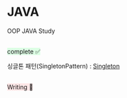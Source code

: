 # JAVA
OOP JAVA Study

<br>
<span style="background-color:#DCFFE4">complete ✅ </span>

싱글톤 패턴(SingletonPattern) : [Singleton][Singletonlink]

[Singletonlink]: ./SingletonPattern/SingletonMain.java

<br>
<span style="background-color:#FFE6E6">Writing 🤔 </span>
